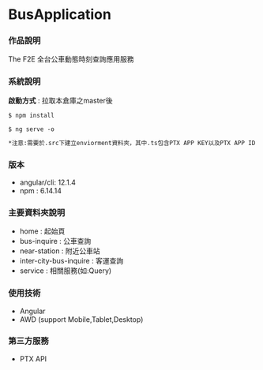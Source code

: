 # BusApplication

### 作品說明
The F2E 全台公車動態時刻查詢應用服務

### 系統說明
**啟動方式** : 拉取本倉庫之master後
```
$ npm install
```
```
$ ng serve -o
``` 
```sh
*注意:需要於.src下建立enviorment資料夾，其中.ts包含PTX APP KEY以及PTX APP ID
```

### 版本
- angular/cli: 12.1.4
- npm : 6.14.14

### 主要資料夾說明
- home : 起始頁
- bus-inquire : 公車查詢
- near-station : 附近公車站
- inter-city-bus-inquire : 客運查詢
- service : 相關服務(如:Query)

### 使用技術
- Angular
- AWD (support Mobile,Tablet,Desktop)

### 第三方服務
- PTX API

